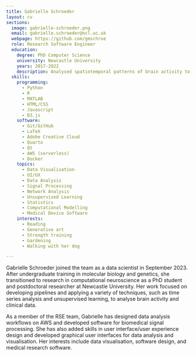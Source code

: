 ```yaml
---
title: Gabrielle Schroeder
layout: cv
sections:
  image: gabrielle-schroeder.png
  email: gabrielle.schroeder@ncl.ac.uk
  webpage: https://github.com/gmschroe
  role: Research Software Engineer
  education:
    degree: PhD Computer Science
    university: Newcastle University
    years: 2017-2022
    description: Analysed spatiotemporal patterns of brain activity to quantify within-patient seizure variability in focal epilepsy
  skills:
    programming:
      - Python
      - R
      - MATLAB
      - HTML/CSS
      - Javascript
      - D3.js
    software:
      - Git/GitHub
      - LaTeX
      - Adobe Creative Cloud
      - Quarto
      - Qt
      - AWS (serverless)
      - Docker
    topics:
      - Data Visualisation
      - UI/UX
      - Data Analysis
      - Signal Processing
      - Network Analysis
      - Unsupervised Learning
      - Statistics
      - Computational Modelling
      - Medical Device Software
    interests:
      - Reading
      - Generative art
      - Strength training
      - Gardening
      - Walking with her dog

---
```

Gabrielle Schroeder joined the team as a data scientist in September 2023. After undergraduate training in molecular biology and genetics, she transitioned to research in computational neuroscience as a PhD student and postdoctoral researcher at Newcastle University. Her work focused on developing pipelines and applying a variety of techniques, such as time series analysis and unsupervised learning, to analyse brain activity and clinical data.

As a member of the RSE team, Gabrielle has designed data analysis workflows on AWS and developed software for biomedical signal processing. She has also added skills in user interface/user experience design and developed graphical user interfaces for data analysis and visualisation. Her interests include data visualisation, software design, and medical research software.
